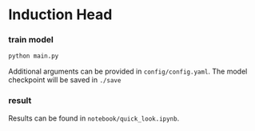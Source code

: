 # Induction Head


### train model

```bash
python main.py
```

Additional arguments can be provided in `config/config.yaml`. The model checkpoint will be saved in `./save`


### result
Results can be found in `notebook/quick_look.ipynb`.